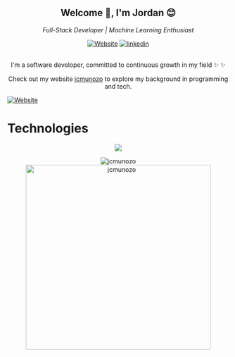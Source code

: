 <h2 align='center'>Welcome  👋, I'm Jordan 😊 </h2> 

<p align='center'><em>Full-Stack Developer |  Machine Learning Enthusiast</em></p>

<div align="center">

[![Website](https://img.shields.io/badge/website-255E63?style=for-the-badge&logo=react&logoColor=white)](https://jcmunozo.pro/)
[![linkedin](https://img.shields.io/badge/linkedin-0A66C2?style=for-the-badge&logo=linkedin&logoColor=white)](https://www.linkedin.com/in/jordanmuñoz/)
</div>
<br>
<div align="center">
I'm a software developer, committed to continuous growth in my field  ✨ ✨ 

Check out my website [jcmunozo](https://jcmunozo.pro/) to explore my background in programming and tech.
</div>

[![Website](https://img.shields.io/website?url=https%3A%2F%2Fjcmunozo.pro%2F)](https://jcmunozo.pro/)
<br>
# Technologies

<p align="center">
  <a href="https://skillicons.dev">
    <img src="https://skillicons.dev/icons?i=py,javascript,react,nodejs,git,docker,django,linux,postgres,figma,gcp&perline=13" />
  </a>
</p>
<p align="center">
  <img src="https://github-readme-stats.vercel.app/api/top-langs?username=jcmunozo&show_icons=true&locale=en&layout=compact&theme=tokyonight" alt="jcmunozo"/>
  <img src="https://github-readme-streak-stats.herokuapp.com/?user=jcmunozo&theme=tokyonight" alt="jcmunozo" width="420"/>
</p>
